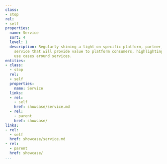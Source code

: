 ```yaml
---
class:
- stop
rel:
- self
properties:
  name: Service
  sort: 4
  level: 1
  description: Regularly shining a light on specific platform, partner, or 3rd party
    service that will provide value to platform consumers, highlighting interesting
    use cases around services.
entities:
- class:
  - stop
  rel:
  - self
  properties:
    name: Service
  links:
  - rel:
    - self
    href: showcase/service.md
  - rel:
    - parent
    href: showcase/
links:
- rel:
  - self
  href: showcase/service.md
- rel:
  - parent
  href: showcase/
...
```

